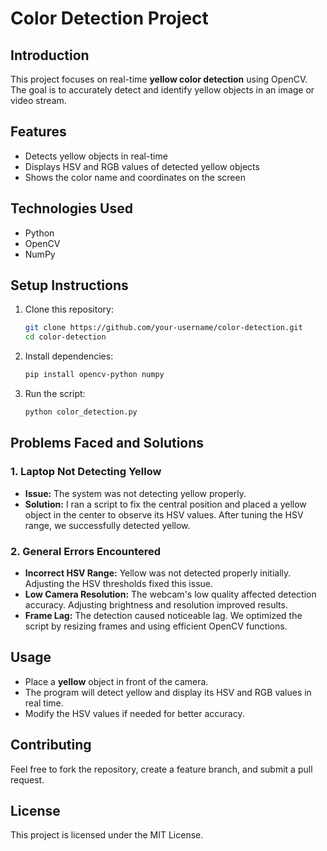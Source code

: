# Color Detection Project

## Introduction  
This project focuses on real-time **yellow color detection** using OpenCV. The goal is to accurately detect and identify yellow objects in an image or video stream.  

## Features  
- Detects yellow objects in real-time  
- Displays HSV and RGB values of detected yellow objects  
- Shows the color name and coordinates on the screen  

## Technologies Used  
- Python  
- OpenCV  
- NumPy  

## Setup Instructions  
1. Clone this repository:  
   ```bash
   git clone https://github.com/your-username/color-detection.git
   cd color-detection
   ```
2. Install dependencies:  
   ```bash
   pip install opencv-python numpy
   ```
3. Run the script:  
   ```bash
   python color_detection.py
   ```

## Problems Faced and Solutions  

### 1. **Laptop Not Detecting Yellow**  
   - **Issue:** The system was not detecting yellow properly.  
   - **Solution:** I ran a script to fix the central position and placed a yellow object in the center to observe its HSV values. After tuning the HSV range, we successfully detected yellow.  

### 2. **General Errors Encountered**  
   - **Incorrect HSV Range:** Yellow was not detected properly initially. Adjusting the HSV thresholds fixed this issue.  
   - **Low Camera Resolution:** The webcam's low quality affected detection accuracy. Adjusting brightness and resolution improved results.  
   - **Frame Lag:** The detection caused noticeable lag. We optimized the script by resizing frames and using efficient OpenCV functions.  

## Usage  
- Place a **yellow** object in front of the camera.  
- The program will detect yellow and display its HSV and RGB values in real time.  
- Modify the HSV values if needed for better accuracy.  


## Contributing  
Feel free to fork the repository, create a feature branch, and submit a pull request.  

## License  
This project is licensed under the MIT License.


